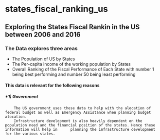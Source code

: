 # states_fiscal_ranking_us
## Exploring the States Fiscal Rankin in the US between 2006 and 2016
### The Data explores three areas
* The Population of US by States
* The Per-capita income of the working population by States
* Overall Ranking of the Fiscal Performance of Each State with number 1 being best performing and number 50 being least performing

#### This data is relevant for the following reasons
##### *1) Government
        The US government uses these data to help with the alocation of federal budget as well as Emergency Assistance when planning budget alocation.
        Infrastructure development is also heavily dependent on the population need and the financial position of the states. Hence these information will help in      planning the infrastructure development for the various states.

